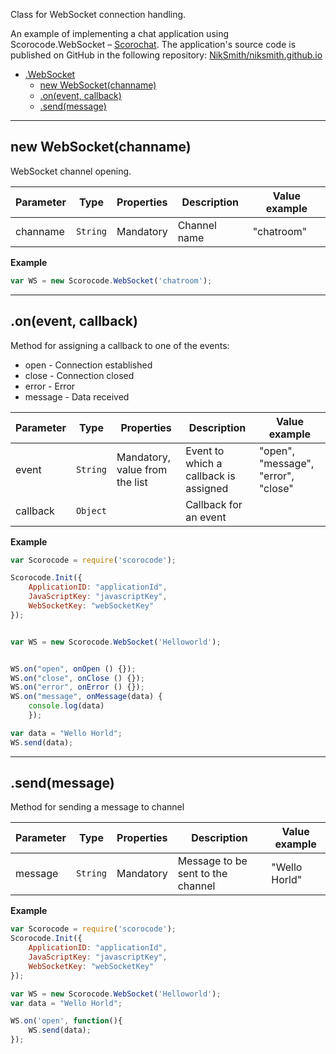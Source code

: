 <a name="Scorocode.WebSocket"></a>

Class for WebSocket connection handling.


An example of implementing a chat application using Scorocode.WebSocket – [Scorochat](https://niksmith.github.io/). The application's source code is published on GitHub in the following repository: [NikSmith/niksmith.github.io](https://github.com/NikSmith/niksmith.github.io)


* [.WebSocket](#Scorocode.WebSocket)
    * [new WebSocket(channame)](#new_Scorocode.WebSocket_new)
    * [.on(event, callback)](#Scorocode.WebSocket+on) 
    * [.send(message)](#Scorocode.WebSocket+send) 

----------------------------------------------------------------------------------------------

<a name="new_Scorocode.WebSocket_new"></a>

## new WebSocket(channame)

WebSocket channel opening.

| Parameter | Type | Properties | Description | Value example |
| --- | --- | --- | --- | --- |
| channame | <code>String</code> | Mandatory | Channel name | "chatroom" |

**Example**

```js
var WS = new Scorocode.WebSocket('chatroom');
```

----------------------------------------------------------------------------------------------

<a name="Scorocode.WebSocket+on"></a>

## .on(event, callback)
Method for assigning a callback to one of the events:

* open - Connection established
* close - Connection closed
* error - Error
* message -  Data received


| Parameter | Type | Properties | Description | Value example |
| --- | --- | --- | --- | --- |
| event | <code>String</code> | Mandatory, value from the list   | Event to which a callback is assigned | "open", "message", "error", "close"  |
| callback | <code>Object</code> |  | Callback for an event| |

**Example**  

```js
var Scorocode = require('scorocode');

Scorocode.Init({
    ApplicationID: "applicationId",
    JavaScriptKey: "javascriptKey",
    WebSocketKey: "webSocketKey"
});


var WS = new Scorocode.WebSocket('Helloworld');


WS.on("open", onOpen () {});
WS.on("close", onClose () {});
WS.on("error", onError () {});
WS.on("message", onMessage(data) {
    console.log(data)
    });

var data = "Wello Horld";
WS.send(data);
```

----------------------------------------------------------------------------------------------

<a name="Scorocode.WebSocket+send"></a>

## .send(message)
Method for sending a message to channel


| Parameter | Type | Properties | Description | Value example |
| --- | --- | --- | --- | --- |
| message | <code>String</code> | Mandatory  | Message to be sent to the channel | "Wello Horld" |

**Example**  

```js
var Scorocode = require('scorocode');
Scorocode.Init({
    ApplicationID: "applicationId",
    JavaScriptKey: "javascriptKey",
    WebSocketKey: "webSocketKey"
});

var WS = new Scorocode.WebSocket('Helloworld');
var data = "Wello Horld";

WS.on('open', function(){
    WS.send(data);
});
```